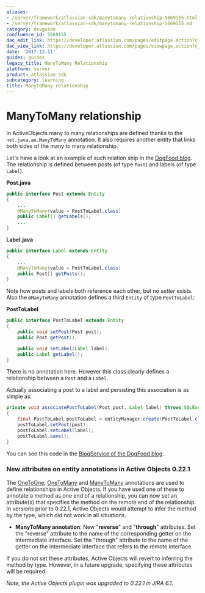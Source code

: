 ```yaml
---
aliases:
- /server/framework/atlassian-sdk/manytomany-relationship-5669155.html
- /server/framework/atlassian-sdk/manytomany-relationship-5669155.md
category: devguide
confluence_id: 5669155
dac_edit_link: https://developer.atlassian.com/pages/editpage.action?cjm=wozere&pageId=5669155
dac_view_link: https://developer.atlassian.com/pages/viewpage.action?cjm=wozere&pageId=5669155
date: '2017-12-11'
guides: guides
legacy_title: ManyToMany Relationship
platform: server
product: atlassian-sdk
subcategory: learning
title: ManyToMany relationship
---
```

# ManyToMany relationship

In ActiveObjects many to many relationships are defined thanks to the `net.java.ao.ManyToMany` annotation. It also requires another entity that links both sides of the many to many relationship.

Let's have a look at an example of such relation ship in the <a href="https://bitbucket.org/activeobjects/ao-dogfood-blog" class="external-link">DogFood blog</a>. The relationship is defined between posts (of type `Post`) and labels (of type `Label`).

**Post.java**

``` java
public interface Post extends Entity
{
    ...
    @ManyToMany(value = PostToLabel.class)
    public Label[] getLabels();
    ...
}
```

**Label.java**

``` java
public interface Label extends Entity
{
    ...
    @ManyToMany(value = PostToLabel.class)
    public Post[] getPosts();
}
```

Note how posts and labels both reference each other, but no *setter* exists. Also the `@ManyToMany` annotation defines a third `Entity` of type `PostToLabel`:

**PostToLabel**

``` java
public interface PostToLabel extends Entity
{
    public void setPost(Post post);
    public Post getPost();

    public void setLabel(Label label);
    public Label getLabel();
}
```

There is no annotation here. However this class clearly defines a relationship between a `Post` and a `Label`.

Actually associating a post to a label and persisting this association is as simple as:

``` java
private void associatePostToLabel(Post post, Label label) throws SQLException
{
    final PostToLabel postToLabel = entityManager.create(PostToLabel.class);
    postToLabel.setPost(post);
    postToLabel.setLabel(label);
    postToLabel.save();
}
```

You can see this code in the <a href="https://bitbucket.org/activeobjects/ao-dogfood-blog/src/ddf99719cef6/src/main/java/net/java/ao/blog/service/AoBlogService.java#cl-70" class="external-link">BlogService of the DogFood blog</a>.

### New attributes on entity annotations in Active Objects 0.22.1

The <a href="https://developer.atlassian.com/display/DOCS/OneToOne+Relationship" class="external-link">OneToOne</a>, <a href="https://developer.atlassian.com/display/DOCS/OneToMany+Relationship" class="external-link">OneToMany</a> and <a href="https://developer.atlassian.com/display/DOCS/ManyToMany+Relationship" class="external-link">ManyToMany</a> annotations are used to define relationships in Active Objects. If you have used one of these to annotate a method as one end of a relationship, you can now set an attribute(s) that specifies the method on the remote end of the relationship. In versions prior to 0.22.1, Active Objects would attempt to infer the method by the type, which did not work in all situations.

-   **ManyToMany annotation**: New "**reverse**" and "**through**" attributes. Set the "reverse" attribute to the name of the corresponding getter on the intermediate interface. Set the "through" attribute to the name of the getter on the intermediate interface that refers to the remote interface.

If you do not set these attributes, Active Objects will revert to inferring the method by type. However, in a future upgrade, specifying these attributes will be required.

*Note, the Active Objects plugin was upgraded to 0.22.1 in JIRA 6.1.*











































































































































































































































































































































































































